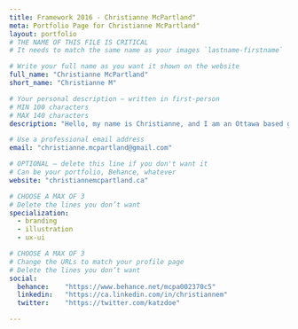 ```yaml
---
title: Framework 2016 - Christianne McPartland"
meta: Portfolio Page for Christianne McPartland"
layout: portfolio
# THE NAME OF THIS FILE IS CRITICAL
# It needs to match the same name as your images `lastname-firstname`

# Write your full name as you want it shown on the website
full_name: "Christianne McPartland"
short_name: "Christianne M"

# Your personal description — written in first-person
# MIN 100 characters
# MAX 140 characters
description: "Hello, my name is Christianne, and I am an Ottawa based graphic designer. I love cats, nature, photography, typography and branding!"

# Use a professional email address
email: "christianne.mcpartland@gmail.com"

# OPTIONAL — delete this line if you don't want it
# Can be your portfolio, Behance, whatever
website: "christiannemcpartland.ca"

# CHOOSE A MAX OF 3
# Delete the lines you don’t want
specialization:
  - branding
  - illustration
  - ux-ui

# CHOOSE A MAX OF 3
# Change the URLs to match your profile page
# Delete the lines you don’t want
social:
  behance:    "https://www.behance.net/mcpa002370c5"
  linkedin:   "https://ca.linkedin.com/in/christiannem"
  twitter:    "https://twitter.com/katzdoe"

---
```

